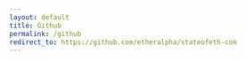 ```yaml
---
layout: default
title: Github
permalink: /github
redirect_to: https://github.com/etheralpha/stateofeth-com
---
```


